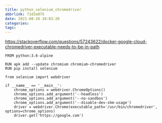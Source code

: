 ```yaml
---
title: python_selenium_chromedriver
abbrlink: 71d3a875
date: 2021-08-26 10:03:20
categories:
tags:
---
```

https://stackoverflow.com/questions/57243622/docker-google-cloud-chromedriver-executable-needs-to-be-in-path

```
FROM python:3.6-alpine

RUN apk add --update chromium chromium-chromedriver
RUN pip install selenium
```

```
from selenium import webdriver

if __name__ == '__main__':
    chrome_options = webdriver.ChromeOptions()
    chrome_options.add_argument('--headless')
    chrome_options.add_argument('--no-sandbox')
    chrome_options.add_argument('--disable-dev-shm-usage')
    driver = webdriver.Chrome(executable_path='/usr/bin/chromedriver', options=chrome_options)
    driver.get('https://google.com')
```